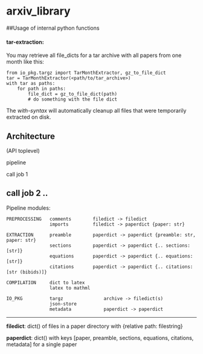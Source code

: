 # arxiv_library

##Usage of internal python functions

#### tar-extraction:
You may retrieve all file_dicts for a tar archive with all papers from one month like this:

```
from io_pkg.targz import TarMonthExtractor, gz_to_file_dict
tar = TarMonthExtractor(<path/to/tar_archive>)
with tar as paths:
    for path in paths:
        file_dict = gz_to_file_dict(path)
        # do something with the file dict
``` 
The _with-syntax_ will automatically cleanup all files that were temporarily extracted on disk.

## Architecture

(API toplevel)

pipeline

call job 1

call job 2
..
----------
Pipeline modules:

    PREPROCESSING	comments	    filedict -> filedict
                    imports		    filedict -> paperdict {paper: str}

	EXTRACTION      preamble	    paperdict -> paperdict {preamble: str, paper: str}
                    sections	    paperdict -> paperdict {.. sections: [str]}
                    equations	    paperdict -> paperdict {.. equations: [str]}
                    citations	    paperdict -> paperdict {.. citations: [str (bibids)]}
	
	COMPILATION     dict to latex
                    latex to mathml

    IO_PKG          targz               archive -> filedict(s)
                    json-store
	                metadata            paperdict -> paperdict
		

-----------------------
**filedict**: dict() of files in a paper directory with {relative path: filestring}

**paperdict**: dict() with keys [paper, preamble, sections, equations, citations, metadata] for a single paper